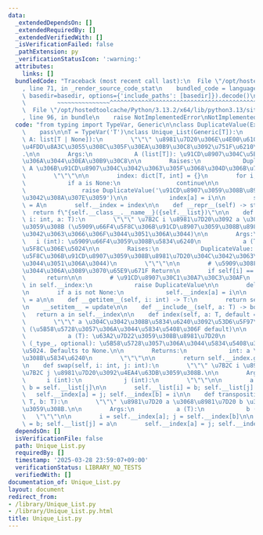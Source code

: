 ```yaml
---
data:
  _extendedDependsOn: []
  _extendedRequiredBy: []
  _extendedVerifiedWith: []
  _isVerificationFailed: false
  _pathExtension: py
  _verificationStatusIcon: ':warning:'
  attributes:
    links: []
  bundledCode: "Traceback (most recent call last):\n  File \"/opt/hostedtoolcache/Python/3.13.2/x64/lib/python3.13/site-packages/onlinejudge_verify/documentation/build.py\"\
    , line 71, in _render_source_code_stat\n    bundled_code = language.bundle(stat.path,\
    \ basedir=basedir, options={'include_paths': [basedir]}).decode()\n          \
    \         ~~~~~~~~~~~~~~~^^^^^^^^^^^^^^^^^^^^^^^^^^^^^^^^^^^^^^^^^^^^^^^^^^^^^^^^^^^^^^^^^^\n\
    \  File \"/opt/hostedtoolcache/Python/3.13.2/x64/lib/python3.13/site-packages/onlinejudge_verify/languages/python.py\"\
    , line 96, in bundle\n    raise NotImplementedError\nNotImplementedError\n"
  code: "from typing import TypeVar, Generic\n\nclass DuplicateValue(Exception):\n\
    \    pass\n\nT = TypeVar('T')\nclass Unique_List(Generic[T]):\n    def __init__(self,\
    \ A: list[T | None]):\n        \"\"\" \u8981\u7D20\u306E\u4E00\u610F\u6027\u304C\
    \u4FDD\u8A3C\u3055\u308C\u305F\u30EA\u30B9\u30C8\u3092\u751F\u6210\u3059\u308B\
    .\n\n        Args:\n            A (list[T]): \u91CD\u8907\u304C\u5B58\u5728\u3057\
    \u306A\u3044\u30EA\u30B9\u30C8\n\n        Raises:\n            DuplicateValue:\
    \ A \u306B\u91CD\u8907\u304C\u3042\u3063\u305F\u3068\u304D\u306B\u767A\u751F\n\
    \        \"\"\"\n\n        index: dict[T, int] = {}\n        for i, a in enumerate(A):\n\
    \            if a is None:\n                continue\n\n            if a in index:\n\
    \                raise DuplicateValue('\u91CD\u8907\u3059\u308B\u8981\u7D20\u304C\
    \u3042\u308A\u307E\u3059')\n\n            index[a] = i\n\n        self.__list\
    \ = A\n        self.__index = index\n\n    def __repr__(self) -> str:\n      \
    \  return f\"{self.__class__.__name__}({self.__list})\"\n\n    def update(self,\
    \ i: int, a: T):\n        \"\"\" \u7B2C i \u8981\u7D20\u3092 a \u306B\u5909\u66F4\
    \u3059\u308B (\u5909\u66F4\u5F8C\u306B\u91CD\u8907\u3059\u308B\u8981\u7D20\u304C\
    \u3042\u3063\u3066\u306F\u3044\u3051\u306A\u3044)\n\n        Args:\n         \
    \   i (int): \u5909\u66F4\u3059\u308B\u5834\u6240\n            a (T): \u5909\u66F4\
    \u5F8C\u306E\u5024\n\n        Raises:\n            DuplicateValue: (\u5909\u66F4\
    \u5F8C\u306B\u91CD\u8907\u3059\u308B\u8981\u7D20\u304C\u3042\u3063\u3066\u306F\
    \u3044\u3051\u306A\u3044)\n        \"\"\"\n\n        # \u5909\u308F\u3089\u306A\
    \u3044\u306A\u3089\u3070\u65E9\u671F Return\n        if self[i] == a:\n      \
    \      return\n\n        # \u91CD\u8907\u30C1\u30A7\u30C3\u30AF\n        if a\
    \ in self.__index:\n            raise DuplicateValue\n\n        del self.__index[self[i]]\n\
    \n        if a is not None:\n            self.__index[a] = i\n\n        self.__list[i]\
    \ = a\n\n    def __getitem__(self, i: int) -> T:\n        return self.__list[i]\n\
    \n    __setitem__ = update\n\n    def __include__(self, a: T) -> bool:\n     \
    \   return a in self.__index\n\n    def index(self, a: T, default = None) -> int:\n\
    \        \"\"\" a \u304C\u3042\u308B\u5834\u6240\u3092\u53D6\u5F97\u3059\u308B\
    \ (\u5B58\u5728\u3057\u306A\u3044\u5834\u5408\u306F default)\n\n        Args:\n\
    \            a (T): \u63A2\u7D22\u3059\u308B\u8981\u7D20\n            default\
    \ (_type_, optional): \u5B58\u5728\u3057\u306A\u3044\u5834\u5408\u306E\u8FD4\u308A\
    \u5024. Defaults to None.\n\n        Returns:\n            int: a \u304C\u3042\
    \u308B\u5834\u6240\n        \"\"\"\n\n        return self.__index.get(a, default)\n\
    \n    def swap(self, i: int, j: int):\n        \"\"\" \u7B2C i \u8981\u7D20\u3068\
    \u7B2C j \u8981\u7D20\u3092\u4EA4\u63DB\u3059\u308B.\n\n        Args:\n      \
    \      i (int):\n            j (int):\n        \"\"\"\n\n        a = self.__list[i];\
    \ b = self.__list[j]\n\n        self.__list[i] = b; self.__list[j] = a\n     \
    \   self.__index[a] = j; self.__index[b] = i\n\n    def transposition(self, a:\
    \ T, b: T):\n        \"\"\" \u8981\u7D20 a \u3068\u8981\u7D20 b \u3092\u4EA4\u63DB\
    \u3059\u308B.\n\n        Args:\n            a (T):\n            b (T):\n     \
    \   \"\"\"\n\n        i = self.__index[a]; j = self.__index[b]\n\n        self.__list[i]\
    \ = b; self.__list[j] = a\n        self.__index[a] = j; self.__index[b] = i\n"
  dependsOn: []
  isVerificationFile: false
  path: Unique_List.py
  requiredBy: []
  timestamp: '2025-03-28 23:59:07+09:00'
  verificationStatus: LIBRARY_NO_TESTS
  verifiedWith: []
documentation_of: Unique_List.py
layout: document
redirect_from:
- /library/Unique_List.py
- /library/Unique_List.py.html
title: Unique_List.py
---
```

